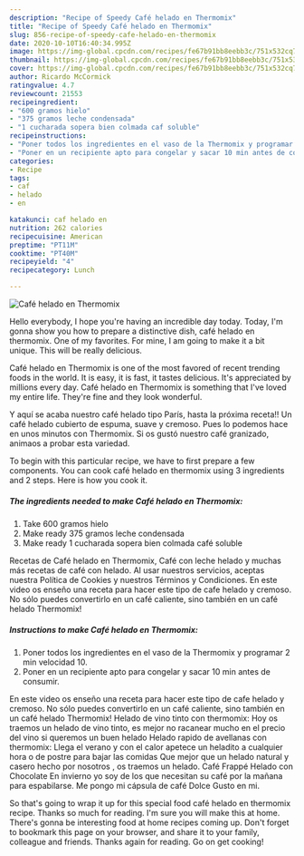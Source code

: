 ```yaml
---
description: "Recipe of Speedy Café helado en Thermomix"
title: "Recipe of Speedy Café helado en Thermomix"
slug: 856-recipe-of-speedy-cafe-helado-en-thermomix
date: 2020-10-10T16:40:34.995Z
image: https://img-global.cpcdn.com/recipes/fe67b91bb8eebb3c/751x532cq70/cafe-helado-en-thermomix-foto-principal.jpg
thumbnail: https://img-global.cpcdn.com/recipes/fe67b91bb8eebb3c/751x532cq70/cafe-helado-en-thermomix-foto-principal.jpg
cover: https://img-global.cpcdn.com/recipes/fe67b91bb8eebb3c/751x532cq70/cafe-helado-en-thermomix-foto-principal.jpg
author: Ricardo McCormick
ratingvalue: 4.7
reviewcount: 21553
recipeingredient:
- "600 gramos hielo"
- "375 gramos leche condensada"
- "1 cucharada sopera bien colmada caf soluble"
recipeinstructions:
- "Poner todos los ingredientes en el vaso de la Thermomix y programar 2 min velocidad 10."
- "Poner en un recipiente apto para congelar y sacar 10 min antes de consumir."
categories:
- Recipe
tags:
- caf
- helado
- en

katakunci: caf helado en 
nutrition: 262 calories
recipecuisine: American
preptime: "PT11M"
cooktime: "PT40M"
recipeyield: "4"
recipecategory: Lunch

---
```



![Café helado en Thermomix](https://img-global.cpcdn.com/recipes/fe67b91bb8eebb3c/751x532cq70/cafe-helado-en-thermomix-foto-principal.jpg)

Hello everybody, I hope you're having an incredible day today. Today, I'm gonna show you how to prepare a distinctive dish, café helado en thermomix. One of my favorites. For mine, I am going to make it a bit unique. This will be really delicious.

Café helado en Thermomix is one of the most favored of recent trending foods in the world. It is easy, it is fast, it tastes delicious. It's appreciated by millions every day. Café helado en Thermomix is something that I've loved my entire life. They're fine and they look wonderful.

Y aquí se acaba nuestro café helado tipo París, hasta la próxima receta!! Un café helado cubierto de espuma, suave y cremoso. Pues lo podemos hace en unos minutos con Thermomix. Si os gustó nuestro café granizado, animaos a probar esta variedad.


To begin with this particular recipe, we have to first prepare a few components. You can cook café helado en thermomix using 3 ingredients and 2 steps. Here is how you cook it.

<!--inarticleads1-->

##### The ingredients needed to make Café helado en Thermomix:

1. Take 600 gramos hielo
1. Make ready 375 gramos leche condensada
1. Make ready 1 cucharada sopera bien colmada café soluble


Recetas de Café helado en Thermomix, Café con leche helado y muchas más recetas de café con helado. Al usar nuestros servicios, aceptas nuestra Política de Cookies y nuestros Términos y Condiciones. En este video os enseño una receta para hacer este tipo de cafe helado y cremoso. No sólo puedes convertirlo en un café caliente, sino también en un café helado Thermomix! 

<!--inarticleads2-->

##### Instructions to make Café helado en Thermomix:

1. Poner todos los ingredientes en el vaso de la Thermomix y programar 2 min velocidad 10.
1. Poner en un recipiente apto para congelar y sacar 10 min antes de consumir.


En este video os enseño una receta para hacer este tipo de cafe helado y cremoso. No sólo puedes convertirlo en un café caliente, sino también en un café helado Thermomix! Helado de vino tinto con thermomix: Hoy os traemos un helado de vino tinto, es mejor no racanear mucho en el precio del vino si queremos un buen helado Helado rapido de avellanas con thermomix: Llega el verano y con el calor apetece un heladito a cualquier hora o de postre para bajar las comidas Que mejor que un helado natural y casero hecho por nosotros , os traemos un helado. Café Frappé Helado con Chocolate En invierno yo soy de los que necesitan su café por la mañana para espabilarse. Me pongo mi cápsula de café Dolce Gusto en mi. 

So that's going to wrap it up for this special food café helado en thermomix recipe. Thanks so much for reading. I'm sure you will make this at home. There's gonna be interesting food at home recipes coming up. Don't forget to bookmark this page on your browser, and share it to your family, colleague and friends. Thanks again for reading. Go on get cooking!
